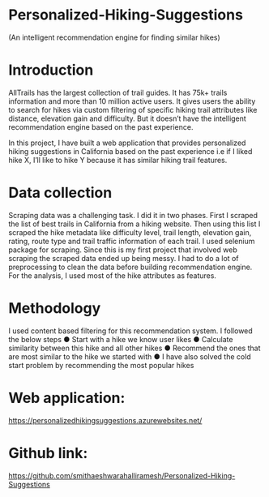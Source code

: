 # Personalized-Hiking-Suggestions
(An intelligent recommendation engine for finding similar hikes)

# Introduction

  AllTrails has the largest collection of trail guides. It has 75k+ trails information and more
than 10 million active users. It gives users the ability to search for hikes via custom filtering of
specific hiking trail attributes like distance, elevation gain and difficulty. But it doesn’t have the
intelligent recommendation engine based on the past experience.

  In this project, I have built a web application that provides personalized hiking
suggestions in California based on the past experience i.e if I liked hike X, I’ll like to hike Y
because it has similar hiking trail features.

# Data collection

  Scraping data was a challenging task. I did it in two phases. First I scraped the list of best
trails in California from a hiking website. Then using this list I scraped the hike metadata like
difficulty level, trail length, elevation gain, rating, route type and trail traffic information of each
trail. I used selenium package for scraping. Since this is my first project that involved web
scraping the scraped data ended up being messy. I had to do a lot of preprocessing to clean the
data before building recommendation engine. For the analysis, I used most of the hike attributes
as features.

# Methodology

  I used content based filtering for this recommendation system. I followed the below steps
● Start with a hike we know user likes
● Calculate similarity between this hike and all other hikes
● Recommend the ones that are most similar to the hike we started with
● I have also solved the cold start problem by recommending the most popular hikes

# Web application:
  https://personalizedhikingsuggestions.azurewebsites.net/
  
# Github link: 
  https://github.com/smithaeshwarahalliramesh/Personalized-Hiking-Suggestions
